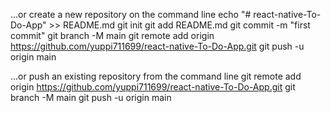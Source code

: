 …or create a new repository on the command line
echo "# react-native-To-Do-App" >> README.md
git init
git add README.md
git commit -m "first commit"
git branch -M main
git remote add origin https://github.com/yuppi711699/react-native-To-Do-App.git
git push -u origin main
                
…or push an existing repository from the command line
git remote add origin https://github.com/yuppi711699/react-native-To-Do-App.git
git branch -M main
git push -u origin main